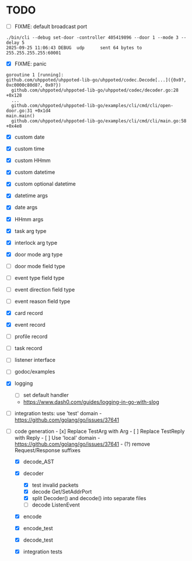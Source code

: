 # TODO

- [ ] FIXME: default broadcast port
```
./bin/cli --debug set-door -controller 405419896 --door 1 --mode 3 --delay 5
2025-09-25 11:06:43 DEBUG  udp      sent 64 bytes to 255.255.255.255:60001
```

- [x] FIXME: panic
```
goroutine 1 [running]:
github.com/uhppoted/uhppoted-lib-go/uhppoted/codec.Decode[...]({0x0?, 0xc0000c80d8?, 0x0?})
  github.com/uhppoted/uhppoted-lib-go/uhppoted/codec/decoder.go:28 +0x128
  ...
  github.com/uhppoted/uhppoted-lib-go/examples/cli/cmd/cli/open-door.go:31 +0x1d4
main.main()
  github.com/uhppoted/uhppoted-lib-go/examples/cli/cmd/cli/main.go:58 +0x4e8
```

- [x] custom date
- [x] custom time
- [x] custom HHmm
- [x] custom datetime
- [x] custom optional datetime
- [x] datetime args
- [x] date args
- [x] HHmm args
- [x] task arg type
- [x] interlock arg type
- [x] door mode arg type
- [ ] door mode field type
- [ ] event type field type
- [ ] event direction field type
- [ ] event reason field type
- [x] card record
- [x] event record
- [ ] profile record
- [ ] task record
- [ ] listener interface
- [ ] godoc/examples
- [x] logging
    - [ ] set default handler
    - https://www.dash0.com/guides/logging-in-go-with-slog

- [ ] integration tests: use 'test' domain
         - https://github.com/golang/go/issues/37641

- [ ] code generation
      - [x] Replace TestArg with Arg
      - [ ] Replace TestReply with Reply
      - [ ] Use 'local' domain
         - https://github.com/golang/go/issues/37641
      - (?) remove Request/Response suffixes

   - [x] decode_AST
   - [x] decoder
       - [x] test invalid packets
       - [x] decode Get/SetAddrPort
       - [x] split Decoder() and decode() into separate files
       - [ ] decode ListenEvent

   - [x] encode
   - [x] encode_test
   - [x] decode_test
   - [x] integration tests


